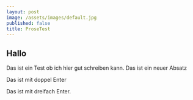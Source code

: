 ```yaml
---
layout: post
image: /assets/images/default.jpg
published: false
title: ProseTest
---
```

## Hallo

Das ist ein Test ob ich hier gut schreiben kann.
Das ist ein neuer Absatz

Das ist mit doppel Enter



Das ist mit dreifach Enter.